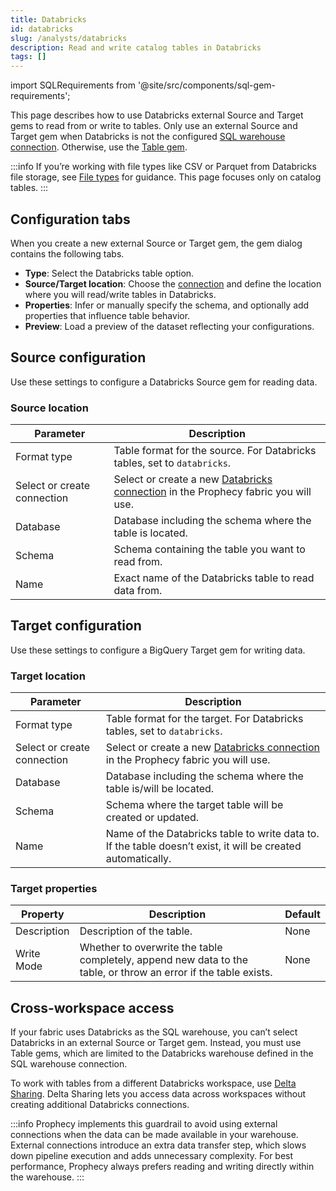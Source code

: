 ```yaml
---
title: Databricks
id: databricks
slug: /analysts/databricks
description: Read and write catalog tables in Databricks
tags: []
---
```


import SQLRequirements from '@site/src/components/sql-gem-requirements';

<SQLRequirements
  execution_engine="Prophecy Automate"
  sql_package_name=""
  sql_package_version=""
/>

This page describes how to use Databricks external Source and Target gems to read from or write to tables. Only use an external Source and Target gem when Databricks is not the configured [SQL warehouse connection](/core/prophecy-fabrics/#connections). Otherwise, use the [Table gem](/analysts/bigquery-table).

:::info
If you’re working with file types like CSV or Parquet from Databricks file storage, see [File types](/analysts/file-types) for guidance. This page focuses only on catalog tables.
:::

## Configuration tabs

When you create a new external Source or Target gem, the gem dialog contains the following tabs.

- **Type**: Select the Databricks table option.
- **Source/Target location**: Choose the [connection](/core/prophecy-fabrics/connections/) and define the location where you will read/write tables in Databricks.
- **Properties**: Infer or manually specify the schema, and optionally add properties that influence table behavior.
- **Preview**: Load a preview of the dataset reflecting your configurations.

## Source configuration

Use these settings to configure a Databricks Source gem for reading data.

### Source location

| Parameter                   | Description                                                                                                                        |
| --------------------------- | ---------------------------------------------------------------------------------------------------------------------------------- |
| Format type                 | Table format for the source. For Databricks tables, set to `databricks`.                                                           |
| Select or create connection | Select or create a new [Databricks connection](/core/prophecy-fabrics/connections/databricks) in the Prophecy fabric you will use. |
| Database                    | Database including the schema where the table is located.                                                                          |
| Schema                      | Schema containing the table you want to read from.                                                                                 |
| Name                        | Exact name of the Databricks table to read data from.                                                                              |

## Target configuration

Use these settings to configure a BigQuery Target gem for writing data.

### Target location

| Parameter                   | Description                                                                                                                        |
| --------------------------- | ---------------------------------------------------------------------------------------------------------------------------------- |
| Format type                 | Table format for the target. For Databricks tables, set to `databricks`.                                                           |
| Select or create connection | Select or create a new [Databricks connection](/core/prophecy-fabrics/connections/databricks) in the Prophecy fabric you will use. |
| Database                    | Database including the schema where the table is/will be located.                                                                  |
| Schema                      | Schema where the target table will be created or updated.                                                                          |
| Name                        | Name of the Databricks table to write data to. If the table doesn’t exist, it will be created automatically.                       |

### Target properties

| Property    | Description                                                                                                     | Default |
| ----------- | --------------------------------------------------------------------------------------------------------------- | ------- |
| Description | Description of the table.                                                                                       | None    |
| Write Mode  | Whether to overwrite the table completely, append new data to the table, or throw an error if the table exists. | None    |

## Cross-workspace access

If your fabric uses Databricks as the SQL warehouse, you can’t select Databricks in an external Source or Target gem. Instead, you must use Table gems, which are limited to the Databricks warehouse defined in the SQL warehouse connection.

To work with tables from a different Databricks workspace, use [Delta Sharing](https://docs.databricks.com/aws/en/delta-sharing/). Delta Sharing lets you access data across workspaces without creating additional Databricks connections.

:::info
Prophecy implements this guardrail to avoid using external connections when the data can be made available in your warehouse. External connections introduce an extra data transfer step, which slows down pipeline execution and adds unnecessary complexity. For best performance, Prophecy always prefers reading and writing directly within the warehouse.
:::
